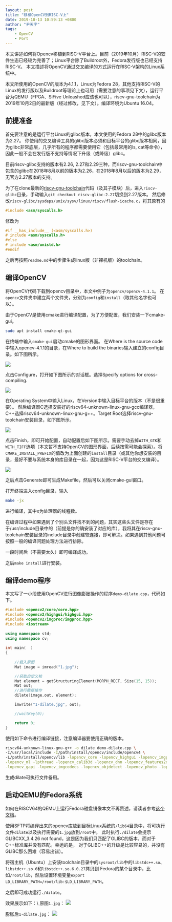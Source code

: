 ```yaml
---
layout: post
title: "移植OpenCV到RISC-V上"
date: 2019-10-13 10:59:13 +0800
author: "尹天宇"
tags:
    - OpenCV
    - Port
---
```


本文讲述如何将Opencv移植到RISC-V平台上。目前（2019年10月）RISC-V的软件生态已经较为完善了；Linux平台除了Buildroot外，Fedora发行版也已经支持RISC-V。
本文描述将OpenCV通过交叉编译的方式运行在RISC-V架构的Linux系统中。

本文所使用的OpenCV的版本为4.1.1，Linux为Fedora 28，其他支持RISC-V的Linux的发行版以及Buildroot等理论上也可用（需要注意的事项见下文），运行平台为QEMU（FPGA、SiFive Unleashed应该也可以），riscv-gnu-toolchain为2019年10月2日的最新版（经过修改，见下文）。编译环境为Ubuntu 16.04。

## 前提准备

首先要注意的是运行平台Linux的glibc版本，本文使用的Fedora 28中的glibc版本为2.27。
你使用的交叉编译工具的glibc版本必须和目标平台的glibc版本相同，因为glibc非常底层，几乎所有的程序都需要使用它（包括最常用的ls, cat等命令），因此一般不会在发行版不支持等情况下升级（或降级）glibc。

目前riscv-glibc支持的版本有2.26, 2.27和2.29三种，而riscv-gnu-toolchain中包含的glibc在2018年8月以前的版本为2.26，在2018年8月以后的版本为2.29，无官方2.27版本的支持。

为了在clone最新的[riscv-gnu-toolchain](https://github.com/riscv/riscv-gnu-toolchain)代码（及其子模块）后，进入`riscv-glibc`目录，手动输入`git checkout riscv-glibc-2.27`切换到2.27版本。
然后修改`riscv-glibc/sysdeps/unix/sysv/linux/riscv/flush-icache.c`，将其原有的
```c
#include <asm/syscalls.h>
```
修改为
```c
#if __has_include__ (<asm/syscalls.h>)
# include <asm/syscalls.h>
#else
# include <asm/unistd.h>
#endif
```
之后再按照`readme.md`中的步骤生成linux版（非裸机版）的toolchain。



## 编译OpenCV

将OpenCV代码下载到opencv目录中，本文中例子为`opencv/opencv-4.1.1`。
在`opencv`文件夹中建立两个文件夹，分别为`config`和`install`（取其他名字也可以）。

由于OpenCV是使用cmake进行编译配置，为了方便配置，我们安装一下cmake-gui。
```sh
sudo apt install cmake-qt-gui
```

在终端中输入`cmake-gui`启动cmake的图形界面。
在Where is the source code中输入opencv-4.1.1的目录，在Where to build the binaries输入建立的config目录。如下图所示。
<!--插入图片-->
![](/img/porting-opencv-1.png)

点击Configure，打开如下图所示的对话框。选择Specify options for cross-compiling.
<!--插入图片-->
![](/img/porting-opencv-2.png)

在Operating System中输入Linux，在Version中输入目标平台的版本（不是很重要）。
然后编译器C选择安装好的riscv64-unknown-linux-gnu-gcc编译器，C++选择riscv64-unknown-linux-gnu-g++。Target Root选择riscv-gnu-toolchain安装目录，如下图所示。
<!--插入图片-->
![](/img/porting-opencv-3.png)

点击Finish，即可开始配置，自动配置后如下图所示。需要手动去掉`WITH_GTK`和`WITH_TIFF`选项（本文暂不支持OpenCV的图形界面，后续按需可能会探索）。将`CMAKE_INSTALL_PREFIX`的值改为上面创建的`install`目录（或其他你想安装的目录，最好不要与系统本身的库目录在一起，因为这是RISC-V平台的交叉编译）。
<!--插入图片-->
![](/img/porting-opencv-4.png)

之后点击Generate即可生成Makefile，然后可以关闭cmake-gui窗口。

打开终端进入config目录，输入
```sh
make -jx
```
进行编译，其中x为处理器的线程数。

在编译过程中如果遇到了个别头文件找不到的问题，其实这些头文件是存在于/usr/include目录中的（前提是你的确安装了对应的库），我将其在riscv-gnu-toolchain安装目录的include目录中创建软连接，即可解决。如果遇到其他问题可按照一般的编译问题处理方法进行排除。

一段时间后（不需要太久）即可编译成功。

之后`make install`进行安装。

## 编译demo程序
本文写了一小段使用OpenCV进行图像膨胀操作的程序`demo-dilate.cpp`，代码如下。
```cpp
#include <opencv2/core/core.hpp>
#include <opencv2/highgui/highgui.hpp>
#include <opencv2/imgproc/imgproc.hpp>
#include <iostream>
 
using namespace std;
using namespace cv;
 
int main(  )
{
 
    //载入原图 
    Mat image = imread("1.jpg");

    //获取自定义核
    Mat element = getStructuringElement(MORPH_RECT, Size(15, 15));
    Mat out;
    //进行膨胀操作
    dilate(image,out, element);

    imwrite("1-dilate.jpg", out);

    //waitKey(0);

    return 0;
}

```

使用如下命令进行编译链接，注意编译器要使用正确的版本。
```sh
riscv64-unknown-linux-gnu-g++ -o dilate demo-dilate.cpp \
-I/usr/local/include -I/path/install/opencv/include/opencv4 \
-L/path/install/opencv/lib -lopencv_core -lopencv_highgui -lopencv_imgproc\
-lopencv_ml -lpthread -lopencv_calib3d -lopencv_dnn -lopencv_features2d -lopencv_flann\
-lopencv_gapi -lopencv_imgcodecs -lopencv_objdetect -lopencv_photo -lopencv_stiching -lopencv_videoio -lopencv_video
```

生成dilate可执行文件备用。


## 启动QEMU的Fedora系统
如何在RISCV64的QEMU上运行Fedora磁盘镜像本文不再赘述，请读者参考[这个文档](https://wiki.qemu.org/Documentation/Platforms/RISCV#Booting_64-bit_Fedora)。

使用SFTP将编译出来的opencv库放到目标Linux系统的`/lib64`目录中，将可执行文件`dilate`以及执行需要的`1.jpg`放到`/root`中。
此时执行`./dilate`会提示GLIBCXX_3.4.26 not found，这是因为我们只匹配了GLIBC的版本，而对于C++标准库并没有匹配。幸运的是，
对于GLIBC++的升级是比较容易的，并没有GLIBC那么困难（容易出错）。

将宿主机（Ubuntu）上安装toolchain目录中的`sysroot/lib`中的`libstdc++.so`、`libstdc++.so.6`和`libstdc++.so.6.0.27`拷贝到
Fedora的某个目录中，比如`/root/lib`，然后设置环境变量`export LD_LIBRARY_PATH=/root/lib:$LD_LIBRARY_PATH`。

之后即可成功运行`./dilate`。

效果展示如下：\\
原图`1.jpg`：
![](/img/porting-opencv-demo-1.jpg)

膨胀后`1-dilate.jpg`：
![](/img/porting-opencv-demo-1-dilate.jpg)



